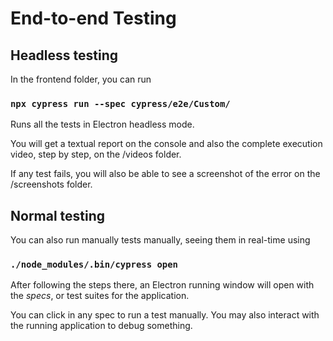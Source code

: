 # End-to-end Testing

## Headless testing
In the frontend folder, you can run
### `npx cypress run --spec cypress/e2e/Custom/`
Runs all the tests in Electron headless mode. 

You will get a textual report on the console and also the complete execution video, step by step, on the /videos folder. 

If any test fails, you will also be able to see a screenshot of the error on the /screenshots folder.

## Normal testing
You can also run manually tests manually, seeing them in real-time using
### `./node_modules/.bin/cypress open`
After following the steps there, an Electron running window will open with the _specs_, or test suites for the application.

You can click in any spec to run a test manually. You may also interact with the running application to debug something.